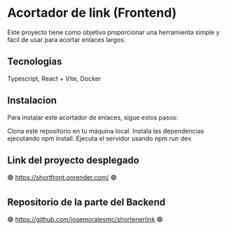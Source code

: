 # Acortador de link (Frontend)
Este proyecto tiene como objetivo proporcionar una herramienta simple y fácil de usar para acortar enlaces largos.
## Tecnologias
Typescript, React + Vite, Docker

## Instalacion
Para instalar este acortador de enlaces, sigue estos pasos:

Clona este repositorio en tu máquina local.
Instala las dependencias ejecutando npm install.
Ejecuta el servidor usando npm run dev.
## Link del proyecto desplegado 
🟢 https://shortfront.onrender.com/ 🟢

## Repositorio de la parte del Backend
🟢 https://github.com/josemoralesmc/shortenerlink 🟢
